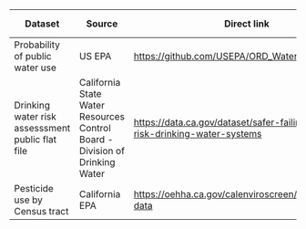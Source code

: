 | Dataset | Source | Direct link | Mirror link |
| - | - | - | - |
| Probability of public water use | US EPA | https://github.com/USEPA/ORD_Water_Source_2020 | |
| Drinking water risk assesssment public flat file | California State Water Resources Control Board - Division of Drinking Water | https://data.ca.gov/dataset/safer-failing-and-at-risk-drinking-water-systems | | 
| Pesticide use by Census tract | California EPA | https://oehha.ca.gov/calenviroscreen/download-data | |